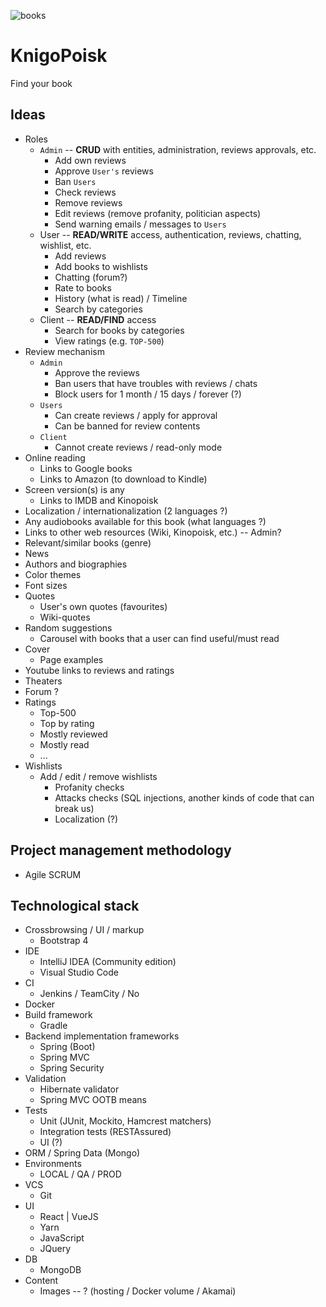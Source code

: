 ![books](https://user-images.githubusercontent.com/42194815/48988631-dfaecd80-f0fc-11e8-82ec-6737a7880e72.png)

# KnigoPoisk
Find your book

## Ideas
- Roles
  - `Admin` -- **CRUD** with entities, administration, 
  reviews approvals, etc.
    - Add own reviews
    - Approve `User's` reviews
    - Ban `Users`
    - Check reviews
    - Remove reviews
    - Edit reviews (remove profanity, politician aspects)
    - Send warning emails / messages to `Users`
  - User -- **READ/WRITE** access, authentication, reviews, chatting, wishlist, etc.
    - Add reviews
    - Add books to wishlists
    - Chatting (forum?)
    - Rate to books
    - History (what is read) / Timeline
    - Search by categories
  - Client -- **READ/FIND** access
    - Search for books by categories
    - View ratings (e.g. `TOP-500`) 
- Review mechanism
  - `Admin`
    - Approve the reviews
    - Ban users that have troubles with reviews / chats
    - Block users for 1 month / 15 days / forever (?)
  - `Users`
    - Can create reviews / apply for approval
    - Can be banned for review contents
  - `Client`
    - Cannot create reviews / read-only mode   
- Online reading
  - Links to Google books
  - Links to Amazon (to download to Kindle)
- Screen version(s) is any
  - Links to IMDB and Kinopoisk
- Localization / internationalization (2 languages ?)
- Any audiobooks available for this book (what languages ?)
- Links to other web resources (Wiki, Kinopoisk, etc.) -- Admin?
- Relevant/similar books (genre)
- News
- Authors and biographies
- Color themes
- Font sizes
- Quotes
  - User's own quotes (favourites)
  - Wiki-quotes
- Random suggestions
  - Carousel with books that a user can find useful/must read
- Cover
  - Page examples
- Youtube links to reviews and ratings
- Theaters
- Forum ?
- Ratings
    - Top-500
    - Top by rating
    - Mostly reviewed
    - Mostly read
    - ...
- Wishlists
  - Add / edit / remove wishlists
    - Profanity checks
    - Attacks checks (SQL injections, another kinds of code that can break us)
    - Localization (?)

## Project management methodology
- Agile SCRUM

## Technological stack
- Crossbrowsing / UI / markup
  - Bootstrap 4
- IDE
  - IntelliJ IDEA (Community edition)
  - Visual Studio Code
- CI
  - Jenkins / TeamCity / No
- Docker
- Build framework
  - Gradle
- Backend implementation frameworks
  - Spring (Boot)
  - Spring MVC
  - Spring Security
- Validation
  - Hibernate validator
  - Spring MVC OOTB means
- Tests
  - Unit (JUnit, Mockito, Hamcrest matchers)
  - Integration tests (RESTAssured)
  - UI (?)
- ORM / Spring Data (Mongo)
- Environments
  - LOCAL / QA / PROD
- VCS
  - Git
- UI
  - React | VueJS
  - Yarn
  - JavaScript
  - JQuery
- DB
  - MongoDB
- Content
  - Images -- ? (hosting / Docker volume / Akamai)

